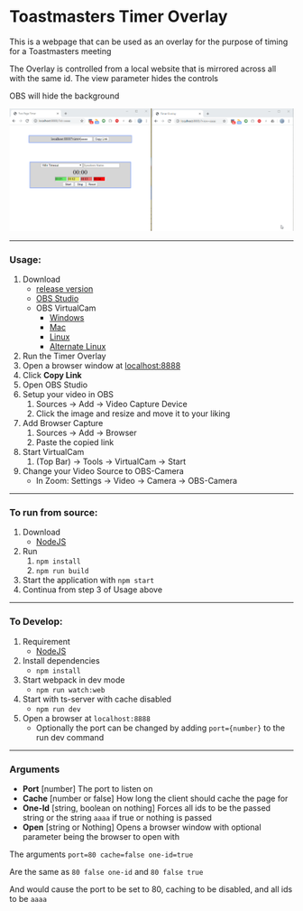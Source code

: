 # Toastmasters Timer Overlay
This is a webpage that can be used as an overlay for the purpose of timing for a Toastmasters meeting

The Overlay is controlled from a local website that is mirrored across all with the same id. The view parameter hides the controls

OBS will hide the background

![site Usage](/img/site.gif)

-----

### Usage:
1. Download 
    - [release version](https://github.com/rakusan2/Toastmasters-Timer-Overlay/releases/)
    - [OBS Studio](https://obsproject.com/)
    - OBS VirtualCam
        - [Windows](https://obsproject.com/forum/resources/obs-virtualcam.539/)
        - [Mac](https://github.com/johnboiles/obs-mac-virtualcam)
        - [Linux](https://github.com/umlaeute/v4l2loopback)
        - [Alternate Linux](https://github.com/CatxFish/obs-v4l2sink)
2. Run the Timer Overlay
3. Open a browser window at [localhost:8888](localhost:8888)
4. Click **Copy Link**
5. Open OBS Studio
6. Setup your video in OBS
    1. Sources -> Add -> Video Capture Device
    2. Click the image and resize and move it to your liking
7. Add Browser Capture
    1. Sources -> Add -> Browser
    2. Paste the copied link
8. Start VirtualCam
    1. (Top Bar) -> Tools -> VirtualCam -> Start
9. Change your Video Source to OBS-Camera
    - In Zoom: Settings -> Video -> Camera -> OBS-Camera

------

### To run from source:
1. Download
    - [NodeJS](https://nodejs.org/en/)
2. Run
    1. `npm install`
    2. `npm run build`
3. Start the application with `npm start`
4. Continua from step 3 of Usage above

-----

### To Develop:
1. Requirement
    - [NodeJS](https://nodejs.org/en/)
2. Install dependencies
    - `npm install`
3. Start webpack in dev mode
    - `npm run watch:web`
4. Start with ts-server with cache disabled
    - `npm run dev`
5. Open a browser at `localhost:8888`
    - Optionally the port can be changed by adding `port={number}` to the run dev command

-----

### Arguments
- **Port** [number] The port to listen on
- **Cache** [number or false] How long the client should cache the page for
- **One-Id** [string, boolean on nothing] Forces all ids to be the passed string or the string `aaaa` if true or nothing is passed
- **Open** [string or Nothing] Opens a browser window with optional parameter being the browser to open with

The arguments `port=80 cache=false one-id=true`

Are the same as `80 false one-id` and `80 false true`

And would cause the port to be set to 80, caching to be disabled, and all ids to be `aaaa`
